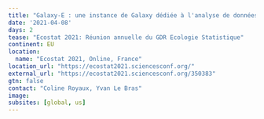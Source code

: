 ```yaml
---
title: "Galaxy-E : une instance de Galaxy dédiée à l'analyse de données en Ecologie"
date: '2021-04-08'
days: 2
tease: "Ecostat 2021: Réunion annuelle du GDR Ecologie Statistique"
continent: EU
location:
  name: "Ecostat 2021, Online, France"
location_url: "https://ecostat2021.sciencesconf.org/"
external_url: "https://ecostat2021.sciencesconf.org/350383"
gtn: false
contact: "Coline Royaux, Yvan Le Bras"
image:
subsites: [global, us]
---
```

